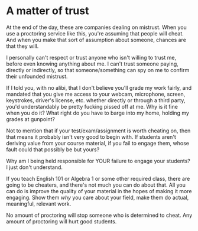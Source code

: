 # A matter of trust
At the end of the day, these are companies dealing on mistrust. When you use a proctoring service like this, you're assuming that people will cheat. And when you make that sort of assumption about someone, chances are that they will.

I personally can't respect or trust anyone who isn't willing to trust me, before even knowing anything about me. I can't trust someone paying, directly or indirectly, so that someone/something can spy on me to confirm their unfounded mistrust.

If I told you, with no alibi, that I don't believe you'll grade my work fairly, and mandated that you give me access to your webcam, microphone, screen, keystrokes, driver's license, etc. whether directly or through a third party, you'd understandably be pretty fucking pissed off at me. Why is it fine when you do it? What right do you have to barge into my home, holding my grades at gunpoint?

Not to mention that if your test/exam/assignment is worth cheating on, then that means it probably isn't very good to begin with. If students aren't deriving value from your course material, if you fail to engage them, whose fault could that possibly be but yours?

Why am I being held responsible for YOUR failure to engage your students? I just don't understand.

If you teach English 101 or Algebra 1 or some other required class, there are going to be cheaters, and there's not much you can do about that. All you can do is improve the quality of your material in the hopes of making it more engaging. Show them *why* you care about your field, make them do actual, meaningful, relevant work.

No amount of proctoring will stop someone who is determined to cheat. Any amount of proctoring will hurt good students.